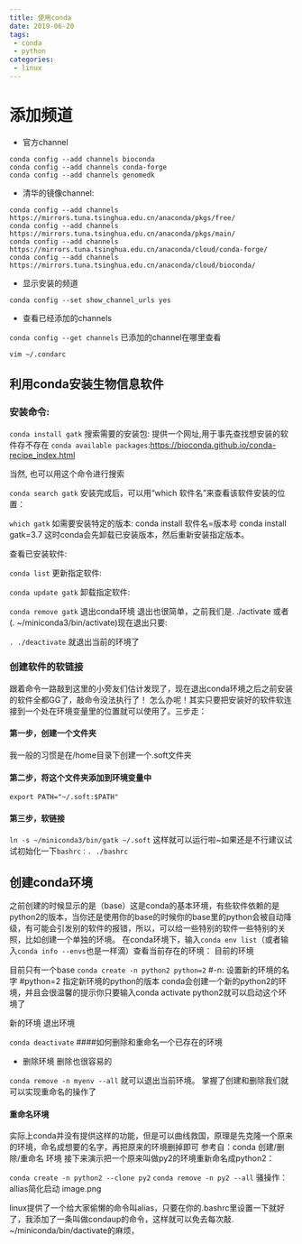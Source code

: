 ```yaml
---
title: 使用conda
date: 2019-06-20
tags:
 - conda
 - python
categories: 
 - linux
---
```


# 添加频道
* 官方channel
```
conda config --add channels bioconda
conda config --add channels conda-forge
conda config --add channels genomedk
```
* 清华的镜像channel:
```
conda config --add channels https://mirrors.tuna.tsinghua.edu.cn/anaconda/pkgs/free/
conda config --add channels https://mirrors.tuna.tsinghua.edu.cn/anaconda/pkgs/main/
conda config --add channels https://mirrors.tuna.tsinghua.edu.cn/anaconda/cloud/conda-forge/
conda config --add channels https://mirrors.tuna.tsinghua.edu.cn/anaconda/cloud/bioconda/
```
* 显示安装的频道

`conda config --set show_channel_urls yes `
* 查看已经添加的channels

`conda config --get channels`
已添加的channel在哪里查看

`vim ~/.condarc`

## 利用conda安装生物信息软件
### 安装命令:
 `conda install gatk`
搜索需要的安装包:
提供一个网址,用于事先查找想安装的软件存不存在
`conda available packages`:https://bioconda.github.io/conda-recipe_index.html

当然, 也可以用这个命令进行搜索

`conda search gatk`
安装完成后，可以用“which 软件名”来查看该软件安装的位置：

 `which gatk`
如需要安装特定的版本:
conda install 软件名=版本号
conda install gatk=3.7
这时conda会先卸载已安装版本，然后重新安装指定版本。

查看已安装软件:

`conda list`
更新指定软件:

`conda update gatk`
卸载指定软件:

`conda remove gatk`
退出conda环境
退出也很简单，之前我们是. ./activate 或者 (. ~/miniconda3/bin/activate)现在退出只要:

`. ./deactivate`
就退出当前的环境了

### 创建软件的软链接
跟着命令一路敲到这里的小旁友们估计发现了，现在退出conda环境之后之前安装的软件全都GG了，敲命令没法执行了！
怎么办呢！其实只要把安装好的软件软连接到一个处在环境变量里的位置就可以使用了。三步走：

#### 第一步，创建一个文件夹
我一般的习惯是在/home目录下创建一个.soft文件夹
#### 第二步，将这个文件夹添加到环境变量中
`export PATH="~/.soft:$PATH"`
#### 第三步，软链接
`ln -s ~/miniconda3/bin/gatk ~/.soft`
这样就可以运行啦~如果还是不行建议试试初始化一下`bashrc：. ./bashrc`

## 创建conda环境
之前创建的时候显示的是（base）这是conda的基本环境，有些软件依赖的是python2的版本，当你还是使用你的base的时候你的base里的python会被自动降级，有可能会引发别的软件的报错，所以，可以给一些特别的软件一些特别的关照，比如创建一个单独的环境。
在conda环境下，输入`conda env list`（或者输入`conda info --envs`也是一样滴）查看当前存在的环境：
目前的环境

目前只有一个base
`conda create -n python2 python=2`
#-n: 设置新的环境的名字
#python=2 指定新环境的python的版本
conda会创建一个新的python2的环境，并且会很温馨的提示你只要输入conda activate python2就可以启动这个环境了


新的环境
退出环境

`conda deactivate`
####如何删除和重命名一个已存在的环境

* 删除环境
删除也很容易的

`conda remove -n myenv --all`
就可以退出当前环境。
掌握了创建和删除我们就可以实现重命名的操作了

#### 重命名环境
实际上conda并没有提供这样的功能，但是可以曲线救国，原理是先克隆一个原来的环境，命名成想要的名字，再把原来的环境删掉即可
参考自：conda 创建/删除/重命名 环境
接下来演示把一个原来叫做py2的环境重新命名成python2：

`conda create -n python2 --clone py2`
`conda remove -n py2 --all`
骚操作：allias简化启动
image.png

linux提供了一个给大家偷懒的命令叫alias，只要在你的.bashrc里设置一下就好了，我添加了一条叫做condaup的命令，这样就可以免去每次敲. ~/miniconda/bin/dactivate的麻烦，
